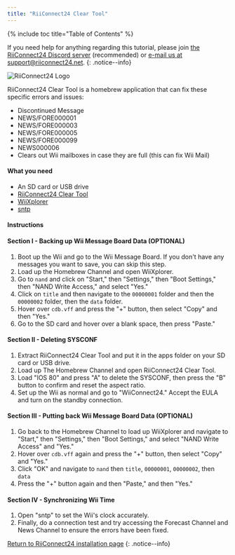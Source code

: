 ```yaml
---
title: "RiiConnect24 Clear Tool"
---
```


{% include toc title="Table of Contents" %}

If you need help for anything regarding this tutorial, please join [the RiiConnect24 Discord server](https://discord.gg/rc24) (recommended) or [e-mail us at support@riiconnect24.net](mailto:support@riiconnect24.net).
{: .notice--info}

![RiiConnect24 Logo](/images/WiiRC24Logo.jpg)

RiiConnect24 Clear Tool is a homebrew application that can fix these specific errors and issues:

+ Discontinued Message 
+ NEWS/FORE000001
+ NEWS/FORE000003
+ NEWS/FORE000005
+ NEWS/FORE000099
+ NEWS000006
+ Clears out Wii mailboxes in case they are full (this can fix Wii Mail)

#### What you need
* An SD card or USB drive
* [RiiConnect24 Clear Tool](https://oscwii.org/library/app/RC24-Clear-Tool)
* [WiiXplorer](https://oscwii.org/library/app/wiixplorer-ss)
* [sntp](https://oscwii.org/library/app/sntp)


#### Instructions

#### Section I - Backing up Wii Message Board Data (OPTIONAL)
1. Boot up the Wii and go to the Wii Message Board. If you don't have any messages you want to save, you can skip this step.
2. Load up the Homebrew Channel and open WiiXplorer.
3. Go to `nand` and click on "Start," then "Settings," then "Boot Settings," then "NAND Write Access," and select "Yes."
4. Click on `title` and then navigate to the `00000001` folder and then the `00000002` folder, then the `data` folder.
5. Hover over `cdb.vff` and press the "+" button, then select "Copy" and then "Yes."
6. Go to the SD card and hover over a blank space, then press "Paste."

#### Section II - Deleting SYSCONF
1. Extract RiiConnect24 Clear Tool and put it in the apps folder on your SD card or USB drive.
2. Load up The Homebrew Channel and open RiiConnect24 Clear Tool.
3. Load "IOS 80" and press "A" to delete the SYSCONF, then press the "B" button to confirm and reset the aspect ratio.
4. Set up the Wii as normal and go to "WiiConnect24." Accept the EULA and turn on the standby connection.

#### Section III - Putting back Wii Message Board Data (OPTIONAL)
1. Go back to the Homebrew Channel to load up WiiXplorer and navigate to "Start," then "Settings," then "Boot Settings," and select "NAND Write Access" and "Yes."
2. Hover over `cdb.vff` again and press the "+" button, then select "Copy" and "Yes."
3. Click "OK" and navigate to `nand` then `title`, `00000001`, `00000002`, then `data`
4. Press the "+" button again and then "Paste," and then "Yes."

#### Section IV - Synchronizing Wii Time
1. Open "sntp" to set the Wii's clock accurately.
2. Finally, do a connection test and try accessing the Forecast Channel and News Channel to ensure the errors have been fixed. 

[Return to RiiConnect24 installation page](riiconnect24)
{: .notice--info}
